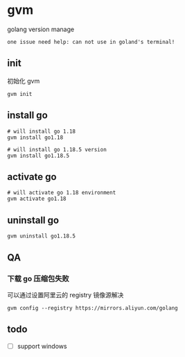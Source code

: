 # gvm

golang version manage

`one issue need help: can not use in goland's terminal!`

## init

初始化 gvm
```shell
gvm init
```

## install go

```shell
# will install go 1.18
gvm install go1.18

# will install go 1.18.5 version
gvm install go1.18.5
```

## activate go

```shell
# will activate go 1.18 environment
gvm activate go1.18
```

## uninstall go

```shell
gvm uninstall go1.18.5
```

## QA

### 下载 go 压缩包失败

可以通过设置阿里云的 registry 镜像源解决
```shell
gvm config --registry https://mirrors.aliyun.com/golang
```

## todo

- [ ] support windows
